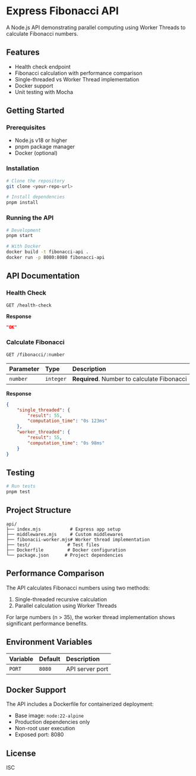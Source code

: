 # Express Fibonacci API

A Node.js API demonstrating parallel computing using Worker Threads to calculate Fibonacci numbers.

## Features

- Health check endpoint
- Fibonacci calculation with performance comparison
- Single-threaded vs Worker Thread implementation
- Docker support
- Unit testing with Mocha

## Getting Started

### Prerequisites

- Node.js v18 or higher
- pnpm package manager
- Docker (optional)

### Installation

```bash
# Clone the repository
git clone <your-repo-url>

# Install dependencies
pnpm install
```

### Running the API

```bash
# Development
pnpm start

# With Docker
docker build -t fibonacci-api .
docker run -p 8080:8080 fibonacci-api
```

## API Documentation

### Health Check

```http
GET /health-check
```

**Response**
```json
"OK"
```

### Calculate Fibonacci

```http
GET /fibonacci/:number
```

| Parameter | Type     | Description                |
| :-------- | :------- | :------------------------- |
| `number` | `integer` | **Required**. Number to calculate Fibonacci |

**Response**
```json
{
    "single_threaded": {
        "result": 55,
        "computation_time": "0s 123ms"
    },
    "worker_threaded": {
        "result": 55,
        "computation_time": "0s 98ms"
    }
}
```

## Testing

```bash
# Run tests
pnpm test
```

## Project Structure

```
api/
├── index.mjs           # Express app setup
├── middlewares.mjs     # Custom middlewares
├── fibonacii-worker.mjs# Worker thread implementation
├── test/              # Test files
├── Dockerfile         # Docker configuration
└── package.json      # Project dependencies
```

## Performance Comparison

The API calculates Fibonacci numbers using two methods:
1. Single-threaded recursive calculation
2. Parallel calculation using Worker Threads

For large numbers (n > 35), the worker thread implementation shows significant performance benefits.

## Environment Variables

| Variable | Default | Description           |
| :------- | :------ | :-------------------- |
| `PORT`   | `8080`  | API server port      |

## Docker Support

The API includes a Dockerfile for containerized deployment:
- Base image: `node:22-alpine`
- Production dependencies only
- Non-root user execution
- Exposed port: 8080

## License

ISC
